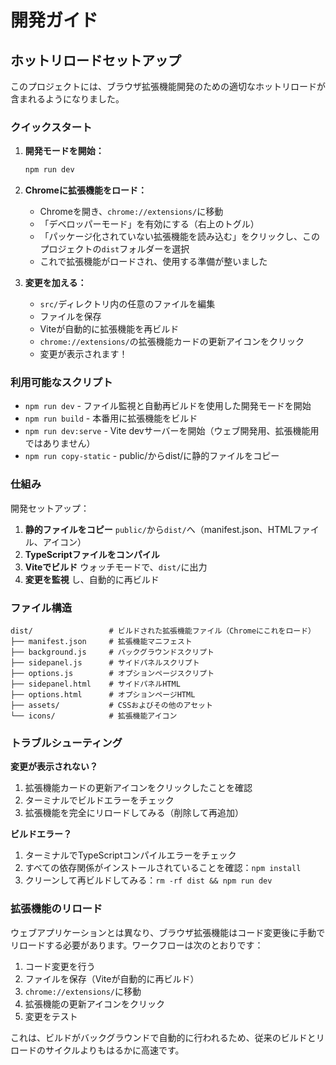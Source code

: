# 開発ガイド

## ホットリロードセットアップ

このプロジェクトには、ブラウザ拡張機能開発のための適切なホットリロードが含まれるようになりました。

### クイックスタート

1. **開発モードを開始：**
   ```bash
   npm run dev
   ```

2. **Chromeに拡張機能をロード：**
   - Chromeを開き、`chrome://extensions/`に移動
   - 「デベロッパーモード」を有効にする（右上のトグル）
   - 「パッケージ化されていない拡張機能を読み込む」をクリックし、このプロジェクトの`dist`フォルダーを選択
   - これで拡張機能がロードされ、使用する準備が整いました

3. **変更を加える：**
   - `src/`ディレクトリ内の任意のファイルを編集
   - ファイルを保存
   - Viteが自動的に拡張機能を再ビルド
   - `chrome://extensions/`の拡張機能カードの更新アイコンをクリック
   - 変更が表示されます！

### 利用可能なスクリプト

- `npm run dev` - ファイル監視と自動再ビルドを使用した開発モードを開始
- `npm run build` - 本番用に拡張機能をビルド
- `npm run dev:serve` - Vite devサーバーを開始（ウェブ開発用、拡張機能用ではありません）
- `npm run copy-static` - public/からdist/に静的ファイルをコピー

### 仕組み

開発セットアップ：

1. **静的ファイルをコピー** `public/`から`dist/`へ（manifest.json、HTMLファイル、アイコン）
2. **TypeScriptファイルをコンパイル**
3. **Viteでビルド** ウォッチモードで、`dist/`に出力
4. **変更を監視** し、自動的に再ビルド

### ファイル構造

```
dist/                 # ビルドされた拡張機能ファイル（Chromeにこれをロード）
├── manifest.json     # 拡張機能マニフェスト
├── background.js     # バックグラウンドスクリプト
├── sidepanel.js      # サイドパネルスクリプト
├── options.js        # オプションページスクリプト
├── sidepanel.html    # サイドパネルHTML
├── options.html      # オプションページHTML
├── assets/           # CSSおよびその他のアセット
└── icons/            # 拡張機能アイコン
```

### トラブルシューティング

**変更が表示されない？**
1. 拡張機能カードの更新アイコンをクリックしたことを確認
2. ターミナルでビルドエラーをチェック
3. 拡張機能を完全にリロードしてみる（削除して再追加）

**ビルドエラー？**
1. ターミナルでTypeScriptコンパイルエラーをチェック
2. すべての依存関係がインストールされていることを確認：`npm install`
3. クリーンして再ビルドしてみる：`rm -rf dist && npm run dev`

### 拡張機能のリロード

ウェブアプリケーションとは異なり、ブラウザ拡張機能はコード変更後に手動でリロードする必要があります。ワークフローは次のとおりです：

1. コード変更を行う
2. ファイルを保存（Viteが自動的に再ビルド）
3. `chrome://extensions/`に移動
4. 拡張機能の更新アイコンをクリック
5. 変更をテスト

これは、ビルドがバックグラウンドで自動的に行われるため、従来のビルドとリロードのサイクルよりもはるかに高速です。
